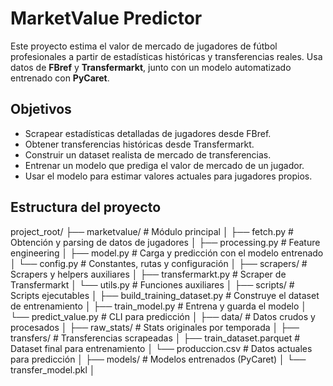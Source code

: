 #  MarketValue Predictor

Este proyecto estima el valor de mercado de jugadores de fútbol profesionales a partir de estadísticas históricas y transferencias reales. Usa datos de **FBref** y **Transfermarkt**, junto con un modelo automatizado entrenado con **PyCaret**.

##  Objetivos

- Scrapear estadísticas detalladas de jugadores desde FBref.
- Obtener transferencias históricas desde Transfermarkt.
- Construir un dataset realista de mercado de transferencias.
- Entrenar un modelo que prediga el valor de mercado de un jugador.
- Usar el modelo para estimar valores actuales para jugadores propios.

## Estructura del proyecto

project_root/
├── marketvalue/ # Módulo principal
│ ├── fetch.py # Obtención y parsing de datos de jugadores
│ ├── processing.py # Feature engineering
│ ├── model.py # Carga y predicción con el modelo entrenado
│ └── config.py # Constantes, rutas y configuración
│
├── scrapers/ # Scrapers y helpers auxiliares
│ ├── transfermarkt.py # Scraper de Transfermarkt
│ └── utils.py # Funciones auxiliares
│
├── scripts/ # Scripts ejecutables
│ ├── build_training_dataset.py # Construye el dataset de entrenamiento
│ ├── train_model.py # Entrena y guarda el modelo
│ └── predict_value.py # CLI para predicción
│
├── data/ # Datos crudos y procesados
│ ├── raw_stats/ # Stats originales por temporada
│ ├── transfers/ # Transferencias scrapeadas
│ ├── train_dataset.parquet # Dataset final para entrenamiento
│ └── produccion.csv # Datos actuales para predicción
│
├── models/ # Modelos entrenados (PyCaret)
│ └── transfer_model.pkl
│


